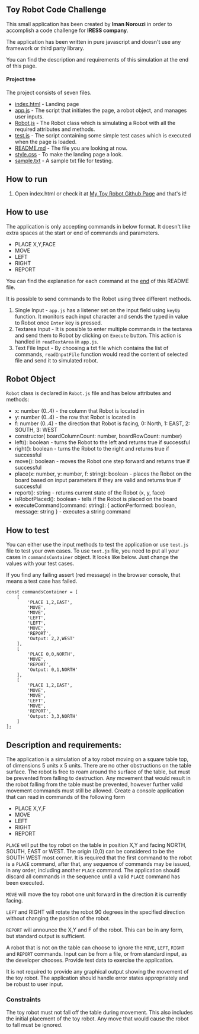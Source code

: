 ## Toy Robot Code Challenge

This small application has been created by **Iman Norouzi** in order to accomplish a code challenge for **IRESS company**.

The application has been written in pure javascript and doesn't use any framework or third party library. 

You can find the description and requirements of this simulation at the end of this page.

#### Project tree
The project consists of seven files.

 * [index.html](./index.html) - Landing page
 * [app.js](./app.js) - The script that initiates the page, a robot object, and manages user inputs.
 * [Robot.js](./Robot.js) - The Robot class which is simulating a Robot with all the required attributes and methods.
 * [test.js](./test.js) - The script containing some simple test cases which is executed when the page is loaded.
 * [README.md](./README.md) - The file you are looking at now.
 * [style.css](./style.css) - To make the landing page a look.
 * [sample.txt](./sample.txt) - A sample txt file for testing.

## How to run

  1. Open index.html or check it at [My Toy Robot Github Page](https://imannorouzi.github.io/toy-robot/index.html) and that's it!

## How to use

The application is only accepting commands in below format. It doesn't like extra spaces at the start or end of commands and parameters.

* PLACE X,Y,FACE
* MOVE
* LEFT
* RIGHT
* REPORT
 
 You can find the explanation for each command at the [end](#description-and-requirements) of this README file.

It is possible to send commands to the Robot using three different methods.

1. Single Input - `app.js` has a listener set on the input field using `keyUp` function. It monitors each input character and sends the typed in value to Robot once `Enter` key is pressed. 
1. Textarea Input - It is possible to enter multiple commands in the textarea and send them to Robot by clicking on `Execute` button. This action is handled in `readTextArea` in `app.js`.
1. Text File Input - By choosing a txt file which contains the list of commands, `readInputFile` function would read the content of selected file and send it to simulated robot.

## Robot Object


`Robot` class is declared in `Robot.js` file and has below attributes and methods:
* x: number (0..4) - the column that Robot is located in
* y: number (0..4) - the row that Robot is located in
* f: number (0..4) - the direction that Robot is facing, 0: North, 1: EAST, 2: SOUTH, 3: WEST
* constructor( boardColumnCount: number, boardRowCount: number) 
* left(): boolean - turns the Robot to the left and returns true if successful
* right(): boolean - turns the Robot to the right and returns true if successful
* move(): boolean - moves the Robot one step forward and returns true if successful
* place(x: number, y: number, f: string): boolean - places the Robot on the board based on input parameters if they are valid and returns true if successful
* report(): string - returns current state of the Robot (x, y, face)
* isRobotPlaced(): boolean - tells if the Robot is placed on the board
* executeCommand(command: string): { actionPerformed: boolean, message: string } - executes a string command

## How to test

You can either use the input methods to test the application or use `test.js` file to test your own cases. To use `test.js` file, you need to put all your cases in `commandsContainer` object. It looks like below. Just change the values with your test cases.

If you find any failing assert (red message) in the browser console, that means a test case has failed.
```
const commandsContainer = [
    [
        'PLACE 1,2,EAST',
        'MOVE',
        'MOVE',
        'LEFT',
        'LEFT',
        'MOVE',
        'REPORT',
        'Output: 2,2,WEST'
    ],
    [
        'PLACE 0,0,NORTH',
        'MOVE',
        'REPORT',
        'Output: 0,1,NORTH'
    ],
    [
        'PLACE 1,2,EAST',
        'MOVE',
        'MOVE',
        'LEFT',
        'MOVE',
        'REPORT',
        'Output: 3,3,NORTH'
    ]
];
```


## Description and requirements:
The application is a simulation of a toy robot moving on a square table top, of dimensions 5 units x 5 units. There are no
other obstructions on the table surface. The robot is free to roam around the surface of the table, but must be prevented
from falling to destruction. Any movement that would result in the robot falling from the table must be prevented,
however further valid movement commands must still be allowed.
Create a console application that can read in commands of the following form
 
* PLACE X,Y,F
* MOVE
* LEFT
* RIGHT
* REPORT

`PLACE` will put the toy robot on the table in position X,Y and facing NORTH, SOUTH, EAST or WEST. The origin (0,0)
can be considered to be the SOUTH WEST most corner. It is required that the first command to the robot is a `PLACE`
command, after that, any sequence of commands may be issued, in any order, including another `PLACE` command. The
application should discard all commands in the sequence until a valid `PLACE` command has been executed.

`MOVE` will move the toy robot one unit forward in the direction it is currently facing.

`LEFT` and RIGHT will rotate the robot 90 degrees in the specified direction without changing the position of the robot.

`REPORT` will announce the X,Y and F of the robot. This can be in any form, but standard output is sufficient.

A robot that is not on the table can choose to ignore the `MOVE`, `LEFT`, `RIGHT` and `REPORT` commands.
Input can be from a file, or from standard input, as the developer chooses.
Provide test data to exercise the application.

It is not required to provide any graphical output showing the movement of the toy robot.
The application should handle error states appropriately and be robust to user input.

### Constraints
The toy robot must not fall off the table during movement. This also includes the initial placement of the toy robot. Any
move that would cause the robot to fall must be ignored.

